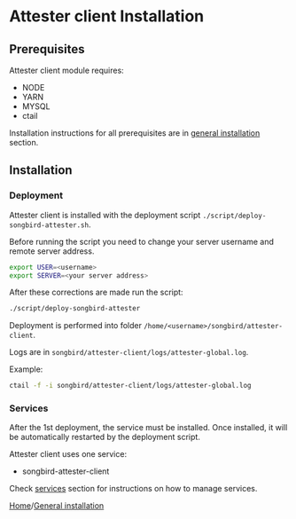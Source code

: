 # Attester client Installation

## Prerequisites

Attester client module requires:

- NODE
- YARN
- MYSQL
- ctail

Installation instructions for all prerequisites are in [general installation](general-installation.md) section.

## Installation

### Deployment

Attester client is installed with the deployment script `./script/deploy-songbird-attester.sh`.

Before running the script you need to change your server username and remote server address.

``` bash
export USER=<username>
export SERVER=<your server address>
```

After these corrections are made run the script:

``` bash
./script/deploy-songbird-attester
```

Deployment is performed into folder `/home/<username>/songbird/attester-client`.

Logs are in `songbird/attester-client/logs/attester-global.log`.

Example:

``` bash
ctail -f -i songbird/attester-client/logs/attester-global.log
```

### Services

After the 1st deployment, the service must be installed. Once installed, it will be automatically restarted by the deployment script.

Attester client uses one service:

- songbird-attester-client

Check [services](services.md) section for instructions on how to manage services.

[Home](./../README.md)/[General installation](../installation/general-installation.md)
